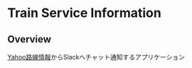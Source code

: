 # Train Service Information

## Overview
[Yahoo路線情報](http://transit.yahoo.co.jp/traininfo/top)からSlackへチャット通知するアプリケーション
